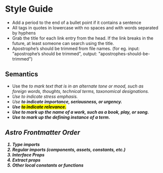 # Style Guide

- Add a period to the end of a bullet point if it contains a sentence
- All tags in quotes in lowercase with no spaces and with words separated by hyphens
- Grab the title for each link entry from the head. If the link breaks in the future, at least someone can search using the title.
- Apostrophe’s should be trimmed from file names. (for eg. input: "apostrophe’s should be trimmed", output: "apostrophes-should-be-trimmed")

## Semantics

- Use the <i> to mark text that is in an alternate tone or mood, such as foreign words, thoughts, technical terms, taxonomical designations.
- Use <em> to indicate stress emphasis.
- Use <strong> to indicate importance, seriousness, or urgency.
- Use <mark> to indicate relevance.
- Use <cite> to mark up the name of a work, such as a book, play, or song.
- Use <dfn> to mark up the defining instance of a term.

## Astro Frontmatter Order

1. Type imports
2. Regular imports (components, assets, constants, etc.)
3. Interface Props
4. Extract props
5. Other local constants or functions
